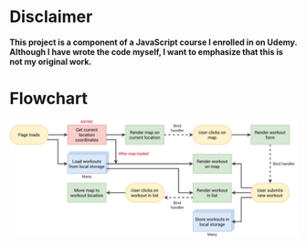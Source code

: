# Disclaimer

**This project is a component of a JavaScript course I enrolled in on Udemy. Although I have wrote the code myself, I want to emphasize that this is not my original work.**

# Flowchart

![FlowChart](Mapty-flowchart.png)
